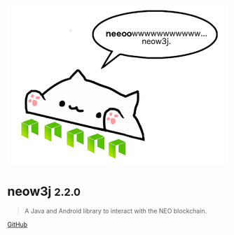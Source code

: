 ![logo](images/bongo-cat-neow3j.png)

# neow3j <small>2.2.0</small>

> A Java and Android library to interact with the NEO blockchain.

[GitHub](https://github.com/neow3j/)